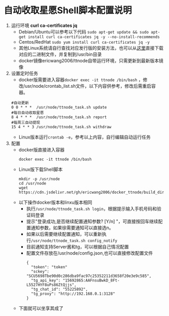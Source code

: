 # 自动收取星愿Shell脚本配置说明

1. 运行环境 **curl ca-certificates jq**
	- Debian/Ubuntu可以参考以下代码
	`sudo apt-get update && sudo apt-get install curl ca-certificates jq -y --no-install-recommends`
	- Centos/RedHat
	`sudo yum install curl ca-certificates jq -y`
	- 其他Linux系统请自行查找对应发行版的安装方法，也可以从[这里](https://github.com/stedolan/jq/releases)直接下载对应的二进制文件，并复制到/usr/bin目录
	- docker镜像ericwang2006/ttnode自带运行环境，只需更新到最新版本镜像
2. 设置定时任务
	- docker版需要进入容器`docker exec -it ttnode /bin/bash` ，修改/usr/node/crontab_list.sh文件，以下内容供参考，修改后需重启容器。
	```
	#自动更新
	0 0 * * *  /usr/node/ttnode_task.sh update
	#每日自动收取星愿
	8 4 * * *  /usr/node/ttnode_task.sh report
	#每周三自动提现
	15 4 * * 3 /usr/node/ttnode_task.sh withdraw
	```
	- Linux版本运行`crontab -e`，参考以上内容，自行编辑自动运行任务
3. 配置
	- docker版直接进入容器
		```
		docker exec -it ttnode /bin/bash
		```
	- Linux版下载Shell脚本
		```
		mkdir -p /usr/node
		cd /usr/node
		wget https://cdn.jsdelivr.net/gh/ericwang2006/docker_ttnode/build_dir/ttnode_task.sh
		```
	- 以下操作docker版本和linxu版本相同
		- 执行`/usr/node/ttnode_task.sh login`，根据提示输入手机号码和验证码登录
		- 提示"登录成功,是否继续配置通知参数? [Y/n] "，可直接按回车继续配置通知参数，如果徐需要通知可以直接选n。
		- 如果以后需要继续配置通知，可以重新执行`/usr/node/ttnode_task.sh config_notify`
		- 目前通知支持Server酱和tg，可以根据自己情况配置
		- 配置文件存放在/usr/node/config.json,也可以直接修改配置文件
			```
			{
			  "token": "token"
			  "sckey": "SCU5698Tbe90d0c286dba9fac97c25352211d3658f20e3e9c585",
			  "tg_api_key": "15692865:AAFnsuBwkD_8Ft-L5527HYF8uPs86ZtQjjs",
			  "tg_chat_id": "55225892",
			  "tg_proxy": "http://192.168.0.1:3128"
			}
			```
	- 下面就可以坐享其成了